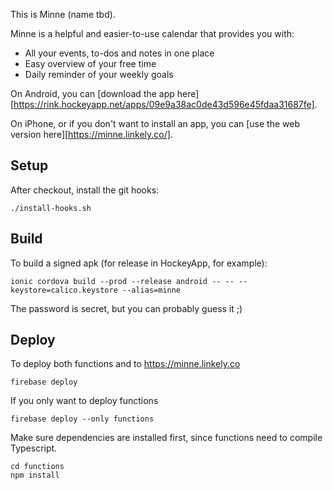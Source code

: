 This is Minne (name tbd).

Minne is a helpful and easier-to-use calendar that provides you with:

* All your events, to-dos and notes in one place
* Easy overview of your free time
* Daily reminder of your weekly goals

On Android, you can [download the app here][https://rink.hockeyapp.net/apps/09e9a38ac0de43d596e45fdaa31687fe].

On iPhone, or if you don't want to install an app, you can [use the web version here][https://minne.linkely.co/].

## Setup

After checkout, install the git hooks:

```
./install-hooks.sh
```

## Build

To build a signed apk (for release in HockeyApp, for example):

```
ionic cordova build --prod --release android -- -- --keystore=calico.keystore --alias=minne
```

The password is secret, but you can probably guess it ;)

## Deploy

To deploy both functions and to https://minne.linkely.co

```
firebase deploy
```

If you only want to deploy functions

```
firebase deploy --only functions
```

Make sure dependencies are installed first, since functions need to compile Typescript.

```
cd functions
npm install
```


